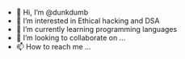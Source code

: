 - 👋 Hi, I’m @dunkdumb
- 👀 I’m interested in Ethical hacking and DSA
- 🌱 I’m currently learning programming languages
- 💞️ I’m looking to collaborate on ...
- 📫 How to reach me ...

<!---
dunkdumb/dunkdumb is a ✨ special ✨ repository because its `README.md` (this file) appears on your GitHub profile.
You can click the Preview link to take a look at your changes.
--->
